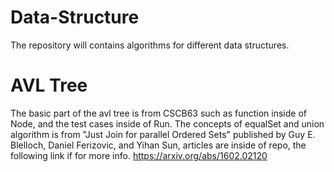 # Data-Structure
The repository will contains algorithms for different data structures.

# AVL Tree
The basic part of the avl tree is from CSCB63 such as function inside of Node,
and the test cases inside of Run.
The concepts of equalSet and union algorithm is from
"Just Join for parallel Ordered Sets" published by Guy E. Blelloch, Daniel Ferizovic,
and Yihan Sun, articles are inside of repo, the following link if for more info.
https://arxiv.org/abs/1602.02120
